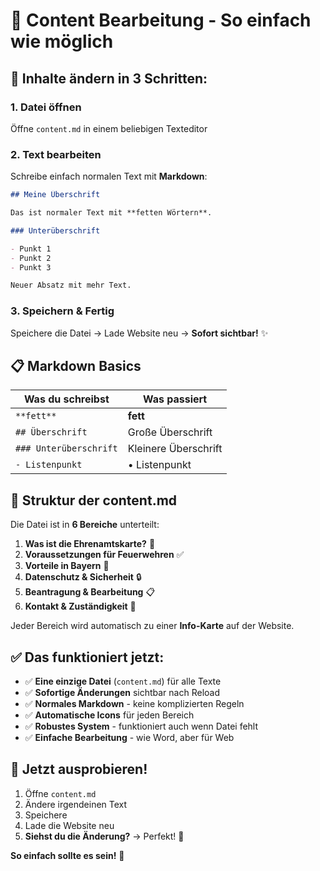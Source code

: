 # 📝 Content Bearbeitung - So einfach wie möglich

## 🚀 Inhalte ändern in 3 Schritten:

### 1. Datei öffnen

Öffne `content.md` in einem beliebigen Texteditor

### 2. Text bearbeiten

Schreibe einfach normalen Text mit **Markdown**:

```markdown
## Meine Überschrift

Das ist normaler Text mit **fetten Wörtern**.

### Unterüberschrift

- Punkt 1
- Punkt 2
- Punkt 3

Neuer Absatz mit mehr Text.
```

### 3. Speichern & Fertig

Speichere die Datei → Lade Website neu → **Sofort sichtbar!** ✨

## 📋 Markdown Basics

| Was du schreibst       | Was passiert         |
| ---------------------- | -------------------- |
| `**fett**`             | **fett**             |
| `## Überschrift`       | Große Überschrift    |
| `### Unterüberschrift` | Kleinere Überschrift |
| `- Listenpunkt`        | • Listenpunkt        |

## 🎯 Struktur der content.md

Die Datei ist in **6 Bereiche** unterteilt:

1. **Was ist die Ehrenamtskarte?** 🎫
2. **Voraussetzungen für Feuerwehren** ✅
3. **Vorteile in Bayern** 🎁
4. **Datenschutz & Sicherheit** 🔒
5. **Beantragung & Bearbeitung** 📋
6. **Kontakt & Zuständigkeit** 💬

Jeder Bereich wird automatisch zu einer **Info-Karte** auf der Website.

## ✅ Das funktioniert jetzt:

- ✅ **Eine einzige Datei** (`content.md`) für alle Texte
- ✅ **Sofortige Änderungen** sichtbar nach Reload
- ✅ **Normales Markdown** - keine komplizierten Regeln
- ✅ **Automatische Icons** für jeden Bereich
- ✅ **Robustes System** - funktioniert auch wenn Datei fehlt
- ✅ **Einfache Bearbeitung** - wie Word, aber für Web

## 🎉 Jetzt ausprobieren!

1. Öffne `content.md`
2. Ändere irgendeinen Text
3. Speichere
4. Lade die Website neu
5. **Siehst du die Änderung?** → Perfekt! 🚀

**So einfach sollte es sein!** 💯
